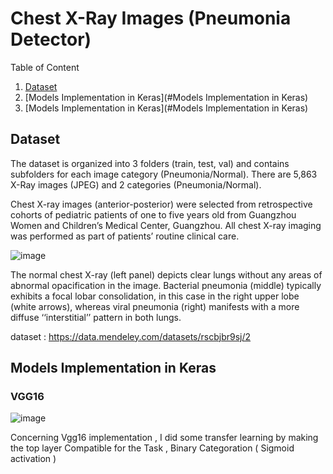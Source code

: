 # Chest X-Ray Images (Pneumonia Detector)

Table of Content 


 1. [Dataset](#Dataset)
 2. [Models Implementation in Keras](#Models Implementation in Keras)
 1. [Models Implementation in Keras](#Models Implementation in Keras)
## Dataset

The dataset is organized into 3 folders (train, test, val) and contains subfolders for each image category (Pneumonia/Normal). There are 5,863 X-Ray images (JPEG) and 2 categories (Pneumonia/Normal).

Chest X-ray images (anterior-posterior) were selected from retrospective cohorts of pediatric patients of one to five years old from Guangzhou Women and Children’s Medical Center, Guangzhou. All chest X-ray imaging was performed as part of patients’ routine clinical care.


![image](https://user-images.githubusercontent.com/47725118/136968970-d66cf567-bfcb-4893-b76b-daa78172630e.png)

The normal chest X-ray (left panel) depicts clear lungs without any areas of abnormal opacification in the image. Bacterial pneumonia (middle) typically exhibits a focal lobar consolidation, in this case in the right upper lobe (white arrows), whereas viral pneumonia (right) manifests with a more diffuse ‘‘interstitial’’ pattern in both lungs.

dataset : https://data.mendeley.com/datasets/rscbjbr9sj/2

## Models Implementation in Keras
### VGG16 
![image](https://user-images.githubusercontent.com/47725118/136970355-4913a3f1-eab3-458e-9346-4e9ee74ff89f.png)



Concerning Vgg16 implementation , I did some transfer learning by making the top layer Compatible for the Task , Binary Categoration ( Sigmoid activation ) 

